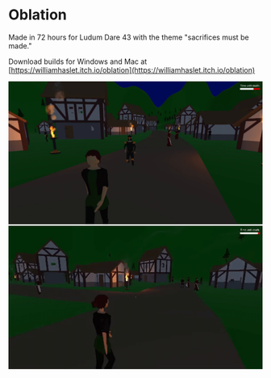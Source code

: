 # Oblation

Made in 72 hours for Ludum Dare 43 with the theme "sacrifices must be made."

Download builds for Windows and Mac at [https://williamhaslet.itch.io/oblation](https://williamhaslet.itch.io/oblation)

![Image](<https://github.com/WilliamHaslet/oblation/blob/master/Readme Images/Chase.png>)
![Image](<https://github.com/WilliamHaslet/oblation/blob/master/Readme Images/TileGif.gif>)
